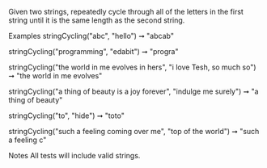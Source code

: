 Given two strings, repeatedly cycle through all of the letters in the first string until it is the same length as the second string.

Examples
stringCycling("abc", "hello") ➞ "abcab"

stringCycling("programming", "edabit") ➞ "progra"

stringCycling("the world in me evolves in hers", "i love Tesh, so much so") ➞ "the world in me evolves"

stringCycling("a thing of beauty is a joy forever", "indulge me surely") ➞ "a thing of beauty"

stringCycling("to", "hide") ➞ "toto"

stringCycling("such a feeling coming over me", "top of the world") ➞ "such a feeling c"

Notes
All tests will include valid strings.